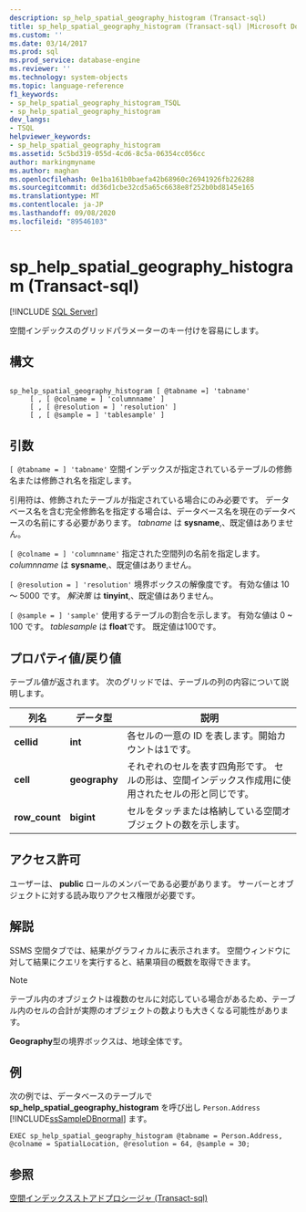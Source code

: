 ```yaml
---
description: sp_help_spatial_geography_histogram (Transact-sql)
title: sp_help_spatial_geography_histogram (Transact-sql) |Microsoft Docs
ms.custom: ''
ms.date: 03/14/2017
ms.prod: sql
ms.prod_service: database-engine
ms.reviewer: ''
ms.technology: system-objects
ms.topic: language-reference
f1_keywords:
- sp_help_spatial_geography_histogram_TSQL
- sp_help_spatial_geography_histogram
dev_langs:
- TSQL
helpviewer_keywords:
- sp_help_spatial_geography_histogram
ms.assetid: 5c5bd319-055d-4cd6-8c5a-06354cc056cc
author: markingmyname
ms.author: maghan
ms.openlocfilehash: 0e1ba161b0baefa42b68960c26941926fb226288
ms.sourcegitcommit: dd36d1cbe32cd5a65c6638e8f252b0bd8145e165
ms.translationtype: MT
ms.contentlocale: ja-JP
ms.lasthandoff: 09/08/2020
ms.locfileid: "89546103"
---
```

# <a name="sp_help_spatial_geography_histogram-transact-sql"></a>sp_help_spatial_geography_histogram (Transact-sql)
[!INCLUDE [SQL Server](../../includes/applies-to-version/sqlserver.md)]

  空間インデックスのグリッドパラメーターのキー付けを容易にします。  
  
## <a name="syntax"></a>構文  
  
```  
  
sp_help_spatial_geography_histogram [ @tabname =] 'tabname'   
     [ , [ @colname = ] 'columnname' ]   
     [ , [ @resolution = ] 'resolution' ]  
     [ , [ @sample = ] 'tablesample' ]  
```  
  
## <a name="arguments"></a>引数  
`[ @tabname = ] 'tabname'` 空間インデックスが指定されているテーブルの修飾名または修飾され名を指定します。  
  
 引用符は、修飾されたテーブルが指定されている場合にのみ必要です。 データベース名を含む完全修飾名を指定する場合は、データベース名を現在のデータベースの名前にする必要があります。 *tabname* は **sysname**,、既定値はありません。  
  
`[ @colname = ] 'columnname'` 指定された空間列の名前を指定します。 *columnname* は **sysname**,、既定値はありません。  
  
`[ @resolution = ] 'resolution'` 境界ボックスの解像度です。 有効な値は 10 ～ 5000 です。 *解決策* は **tinyint**,、既定値はありません。  
  
`[ @sample = ] 'sample'` 使用するテーブルの割合を示します。 有効な値は 0 ~ 100 です。 *tablesample* は **float**です。 既定値は100です。  
  
## <a name="property-valuereturn-value"></a>プロパティ値/戻り値  
 テーブル値が返されます。 次のグリッドでは、テーブルの列の内容について説明します。  
  
|列名|データ型|説明|  
|-----------------|---------------|-----------------|  
|**cellid**|**int**|各セルの一意の ID を表します。開始カウントは1です。|  
|**cell**|**geography**|それぞれのセルを表す四角形です。 セルの形は、空間インデックス作成用に使用されたセルの形と同じです。|  
|**row_count**|**bigint**|セルをタッチまたは格納している空間オブジェクトの数を示します。|  
  
## <a name="permissions"></a>アクセス許可  
 ユーザーは、 **public** ロールのメンバーである必要があります。 サーバーとオブジェクトに対する読み取りアクセス権限が必要です。  
  
## <a name="remarks"></a>解説  
 SSMS 空間タブでは、結果がグラフィカルに表示されます。 空間ウィンドウに対して結果にクエリを実行すると、結果項目の概数を取得できます。  
  
> [!NOTE]  
>  テーブル内のオブジェクトは複数のセルに対応している場合があるため、テーブル内のセルの合計が実際のオブジェクトの数よりも大きくなる可能性があります。  
  
 **Geography**型の境界ボックスは、地球全体です。  
  
## <a name="examples"></a>例  
 次の例では、データベースのテーブルで  **sp_help_spatial_geography_histogram** を呼び出し `Person.Address` [!INCLUDE[ssSampleDBnormal](../../includes/sssampledbnormal-md.md)] ます。  
  
```  
EXEC sp_help_spatial_geography_histogram @tabname = Person.Address, @colname = SpatialLocation, @resolution = 64, @sample = 30;  
```  
  
## <a name="see-also"></a>参照  
 [空間インデックスストアドプロシージャ &#40;Transact-sql&#41;](https://msdn.microsoft.com/library/1be0f34e-3d5a-4a1f-9299-bd482362ec7a)  
  
  
